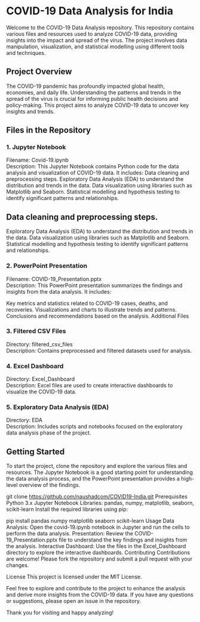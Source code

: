 # COVID-19 Data Analysis for India
Welcome to the COVID-19 Data Analysis repository. This repository contains various files and resources used to analyze COVID-19 data, providing insights into the impact and spread of the virus. The project involves data manipulation, visualization, and statistical modelling using different tools and techniques.

<h2>Project Overview</h2>

The COVID-19 pandemic has profoundly impacted global health, economies, and daily life. Understanding the patterns and trends in the spread of the virus is crucial for informing public health decisions and policy-making. This project aims to analyze COVID-19 data to uncover key insights and trends.

<h2>Files in the Repository</h2>

<h3>1. Jupyter Notebook</h3>
Filename: Covid-19.ipynb </br>
Description: This Jupyter Notebook contains Python code for the data analysis and visualization of COVID-19 data. It includes:
Data cleaning and preprocessing steps.
Exploratory Data Analysis (EDA) to understand the distribution and trends in the data.
Data visualization using libraries such as Matplotlib and Seaborn.
Statistical modelling and hypothesis testing to identify significant patterns and relationships.

<h2>Data cleaning and preprocessing steps.</h2>
Exploratory Data Analysis (EDA) to understand the distribution and trends in the data.
Data visualization using libraries such as Matplotlib and Seaborn.
Statistical modelling and hypothesis testing to identify significant patterns and relationships.

<h3>2. PowerPoint Presentation</h3>
Filename: COVID-19_Presentation.pptx </br>
Description: This PowerPoint presentation summarizes the findings and insights from the data analysis. It includes:

Key metrics and statistics related to COVID-19 cases, deaths, and recoveries.
Visualizations and charts to illustrate trends and patterns.
Conclusions and recommendations based on the analysis.
Additional Files

<h3>3. Filtered CSV Files</h3>
Directory: filtered_csv_files</br>
Description: Contains preprocessed and filtered datasets used for analysis.

<h3>4. Excel Dashboard</h3>
Directory: Excel_Dashboard</br>
Description: Excel files are used to create interactive dashboards to visualize the COVID-19 data.

<h3>5. Exploratory Data Analysis (EDA)</h3>
Directory: EDA</br>
Description: Includes scripts and notebooks focused on the exploratory data analysis phase of the project.

<h2>Getting Started</h2>
To start the project, clone the repository and explore the various files and resources. The Jupyter Notebook is a good starting point for understanding the data analysis process, and the PowerPoint presentation provides a high-level overview of the findings.

git clone https://github.com/naushadcom/COVID19-India.git
Prerequisites
Python 3.x
Jupyter Notebook
Libraries: pandas, numpy, matplotlib, seaborn, scikit-learn
Install the required libraries using pip:


pip install pandas numpy matplotlib seaborn scikit-learn
Usage
Data Analysis: Open the covid-19.ipynb notebook in Jupyter and run the cells to perform the data analysis.
Presentation: Review the COVID-19_Presentation.pptx file to understand the key findings and insights from the analysis.
Interactive Dashboard: Use the files in the Excel_Dashboard directory to explore the interactive dashboards.
Contributing
Contributions are welcome! Please fork the repository and submit a pull request with your changes.

License
This project is licensed under the MIT License.

Feel free to explore and contribute to the project to enhance the analysis and derive more insights from the COVID-19 data. If you have any questions or suggestions, please open an issue in the repository.

Thank you for visiting and happy analyzing!
